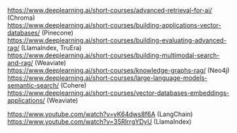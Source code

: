 https://www.deeplearning.ai/short-courses/advanced-retrieval-for-ai/ (Chroma)  
https://www.deeplearning.ai/short-courses/building-applications-vector-databases/ (Pinecone)  
https://www.deeplearning.ai/short-courses/building-evaluating-advanced-rag/ (LlamaIndex, TruEra)  
https://www.deeplearning.ai/short-courses/building-multimodal-search-and-rag/ (Weaviate)  
https://www.deeplearning.ai/short-courses/knowledge-graphs-rag/ (Neo4j)  
https://www.deeplearning.ai/short-courses/large-language-models-semantic-search/ (Cohere)  
https://www.deeplearning.ai/short-courses/vector-databases-embeddings-applications/ (Weaviate)  

https://www.youtube.com/watch?v=yK64dws8f6A (LangChain)  
https://www.youtube.com/watch?v=35RlrrgYDyU (LlamaIndex)  
